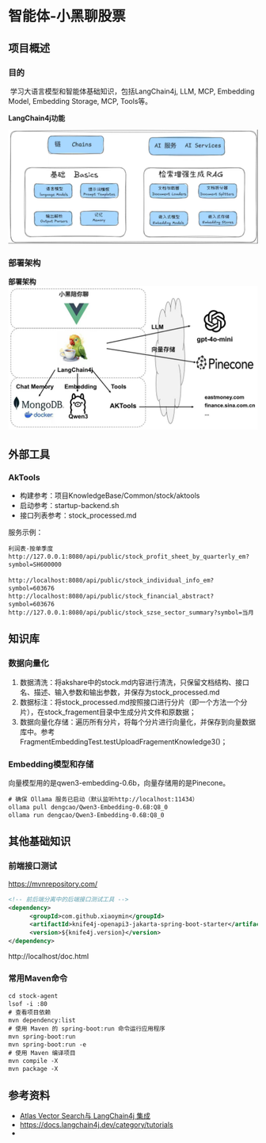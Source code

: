 # 智能体-小黑聊股票



## 项目概述

### 目的

​		学习大语言模型和智能体基础知识，包括LangChain4j,  LLM, MCP, Embedding Model, Embedding Storage, MCP, Tools等。



**LangChain4j功能**

![LangChain4j功能介绍](images/langchain_function.png)

### 部署架构

**部署架构**
![部署架构示意图](images/overview.png)


## 外部工具
### AkTools
- 构建参考：项目KnowledgeBase/Common/stock/aktools
- 启动参考：startup-backend.sh
- 接口列表参考：stock_processed.md

服务示例：
~~~
利润表-按单季度 http://127.0.0.1:8080/api/public/stock_profit_sheet_by_quarterly_em?symbol=SH600000

http://localhost:8080/api/public/stock_individual_info_em?symbol=603676
http://localhost:8080/api/public/stock_financial_abstract?symbol=603676
http://127.0.0.1:8080/api/public/stock_szse_sector_summary?symbol=当月
~~~


## 知识库
### 数据向量化
1. 数据清洗：将akshare中的stock.md内容进行清洗，只保留文档结构、接口名、描述、输入参数和输出参数，并保存为stock_processed.md
2. 数据标注：将stock_processed.md按照接口进行分片（即一个方法一个分片），在stock_fragement目录中生成分片文件和原数据；
3. 数据向量化存储：遍历所有分片，将每个分片进行向量化，并保存到向量数据库中。参考FragmentEmbeddingTest.testUploadFragementKnowledge3()；

### Embedding模型和存储
向量模型用的是qwen3-embedding-0.6b，向量存储用的是Pinecone。
~~~shell
# 确保 Ollama 服务已启动（默认监听http://localhost:11434）
ollama pull dengcao/Qwen3-Embedding-0.6B:Q8_0
ollama run dengcao/Qwen3-Embedding-0.6B:Q8_0
~~~

## 其他基础知识

### 前端接口测试
https://mvnrepository.com/
~~~xml
<!-- 前后端分离中的后端接口测试工具 -->
<dependency>
      <groupId>com.github.xiaoymin</groupId>
      <artifactId>knife4j-openapi3-jakarta-spring-boot-starter</artifactId>
      <version>${knife4j.version}</version>
</dependency>
~~~
http://localhost/doc.html


### 常用Maven命令
~~~shell
cd stock-agent
lsof -i :80
# 查看项目依赖
mvn dependency:list
# 使用 Maven 的 spring-boot:run 命令运行应用程序
mvn spring-boot:run
mvn spring-boot:run -e
# 使用 Maven 编译项目
mvn compile -X
mvn package -X
~~~


## 参考资料
- [Atlas Vector Search与 LangChain4j 集成](https://www.mongodb.com/zh-cn/docs/atlas/ai-integrations/langchain4j/)
- https://docs.langchain4j.dev/category/tutorials
- 